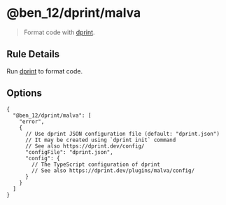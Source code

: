 # @ben_12/dprint/malva

> Format code with [dprint].

## Rule Details

Run [dprint] to format code.

## Options

```jsonc
{
  "@ben_12/dprint/malva": [
    "error",
    {
      // Use dprint JSON configuration file (default: "dprint.json")
      // It may be created using `dprint init` command
      // See also https://dprint.dev/config/
      "configFile": "dprint.json",
      "config": {
        // The TypeScript configuration of dprint
        // See also https://dprint.dev/plugins/malva/config/
      }
    }
  ]
}
```

[dprint]: https://github.com/dprint/dprint
